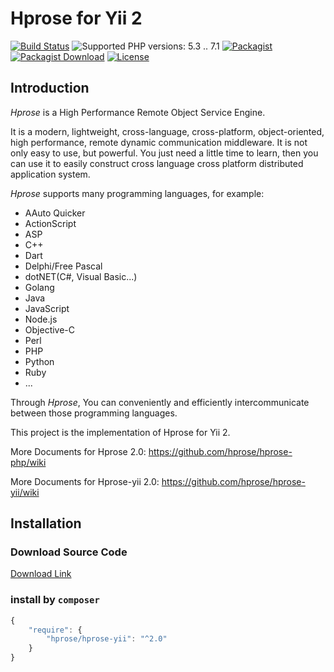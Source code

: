 # Hprose for Yii 2

[![Build Status](https://travis-ci.org/hprose/hprose-yii.svg?branch=master)](https://travis-ci.org/hprose/hprose-yii)
![Supported PHP versions: 5.3 .. 7.1](https://img.shields.io/badge/php-5.3~7.1-blue.svg)
[![Packagist](https://img.shields.io/packagist/v/hprose/hprose-yii.svg)](https://packagist.org/packages/hprose/hprose-yii)
[![Packagist Download](https://img.shields.io/packagist/dm/hprose/hprose-yii.svg)](https://packagist.org/packages/hprose/hprose-yii)
[![License](https://img.shields.io/packagist/l/hprose/hprose-yii.svg)](https://packagist.org/packages/hprose/hprose-yii)

## Introduction

*Hprose* is a High Performance Remote Object Service Engine.

It is a modern, lightweight, cross-language, cross-platform, object-oriented, high performance, remote dynamic communication middleware. It is not only easy to use, but powerful. You just need a little time to learn, then you can use it to easily construct cross language cross platform distributed application system.

*Hprose* supports many programming languages, for example:

* AAuto Quicker
* ActionScript
* ASP
* C++
* Dart
* Delphi/Free Pascal
* dotNET(C#, Visual Basic...)
* Golang
* Java
* JavaScript
* Node.js
* Objective-C
* Perl
* PHP
* Python
* Ruby
* ...

Through *Hprose*, You can conveniently and efficiently intercommunicate between those programming languages.

This project is the implementation of Hprose for Yii 2.

More Documents for Hprose 2.0: https://github.com/hprose/hprose-php/wiki

More Documents for Hprose-yii 2.0: https://github.com/hprose/hprose-yii/wiki

## Installation

### Download Source Code
[Download Link](https://github.com/hprose/hprose-yii/archive/master.zip)

### install by `composer`
```javascript
{
    "require": {
        "hprose/hprose-yii": "^2.0"
    }
}
```
